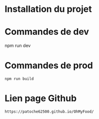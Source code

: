 # Installation du projet

# Commandes de dev
npm run dev 

# Commandes de prod
`` npm run build ``

# Lien page Github
``` https://patoche62500.github.io/OhMyFood/ ```
